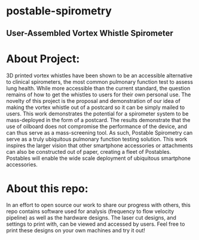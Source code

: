 # postable-spirometry
## User-Assembled Vortex Whistle Spirometer

# About Project:
3D printed vortex whistles have been shown to be an accessible alternative to clinical spirometers, the most common pulmonary function test to assess lung health. While more accessible than the current standard, the question remains of how to get the whistles to users for their own personal use. The novelty of this project is the proposal and demonstration of our idea of making the vortex whistle out of a postcard so it can be simply mailed to users. This work demonstrates the potential for a spirometer system to be mass-deployed in the form of a postcard. The results demonstrate that the use of oilboard does not compromise the performance of the device, and can thus serve as a mass-screening tool. As such, Postable Spirometry can serve as a truly ubiquitous pulmonary function testing solution. This work inspires the larger vision that other smartphone accessories or attachments can also be constructed out of paper, creating a fleet of Postables. Postables will enable the wide scale deployment of ubiquitous smartphone accessories.

# About this repo:
In an effort to open source our work to share our progress with others, this repo contains software used for analysis (frequency to flow velocity pipeline) as well as the hardware designs. The laser cut designs, and settings to print with, can be viewed and accessed by users. Feel free to print these designs on your own machines and try it out!
